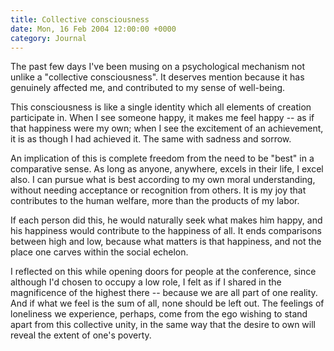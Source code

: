 ```yaml
---
title: Collective consciousness
date: Mon, 16 Feb 2004 12:00:00 +0000
category: Journal
---
```


The past few days I've been musing on a psychological mechanism not
unlike a "collective consciousness".  It deserves mention because it has
genuinely affected me, and contributed to my sense of well-being.

This consciousness is like a single identity which all elements of
creation participate in.  When I see someone happy, it makes me feel
happy -- as if that happiness were my own; when I see the excitement of
an achievement, it is as though I had achieved it.  The same with
sadness and sorrow.

An implication of this is complete freedom from the need to be "best" in
a comparative sense.  As long as anyone, anywhere, excels in their life,
I excel also.  I can pursue what is best according to my own moral
understanding, without needing acceptance or recognition from others.
It is my joy that contributes to the human welfare, more than the
products of my labor.

If each person did this, he would naturally seek what makes him happy,
and his happiness would contribute to the happiness of all.  It ends
comparisons between high and low, because what matters is that
happiness, and not the place one carves within the social echelon.

I reflected on this while opening doors for people at the conference,
since although I'd chosen to occupy a low role, I felt as if I shared in
the magnificence of the highest there -- because we are all part of one
reality.  And if what we feel is the sum of all, none should be left
out.  The feelings of loneliness we experience, perhaps, come from the
ego wishing to stand apart from this collective unity, in the same way
that the desire to own will reveal the extent of one's poverty.


